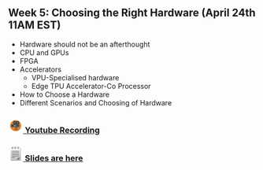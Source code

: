 
## Week 5: Choosing the Right Hardware (April 24th 11AM EST)
  - Hardware should not be an afterthought
  - CPU and GPUs
  - FPGA
  - Accelerators
    - VPU-Specialised hardware
    - Edge TPU Accelerator-Co Processor
  - How to Choose a Hardware
  - Different Scenarios and Choosing of Hardware
  
  ### <img src="/images/videoemoji.jpeg" width="30" height="30"/>[ Youtube Recording](https://www.youtube.com/watch?v=E3sbK1-oxh4&list=PLVcEZG2JPVheSy-Aonky224_WbeimXoUc&index=4)

 ### <img src="/images/notepad.png" width="30" height="30"/>[  Slides are here](https://docs.google.com/presentation/d/1UAqHhPZcO-9c_cbgGrXF45_RBFJ9jlemwWQkR--ZPWQ/edit?usp=sharing)


  
  
